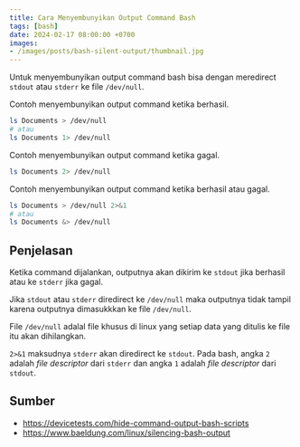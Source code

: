 ```yaml
---
title: Cara Menyembunyikan Output Command Bash
tags: [bash]
date: 2024-02-17 08:00:00 +0700
images:
- /images/posts/bash-silent-output/thumbnail.jpg
---
```


Untuk menyembunyikan output command bash bisa dengan meredirect `stdout` atau `stderr` ke file `/dev/null`.

<!--more-->

Contoh menyembunyikan output command ketika berhasil.

```bash
ls Documents > /dev/null
# atau
ls Documents 1> /dev/null
```

Contoh menyembunyikan output command ketika gagal.

```bash
ls Documents 2> /dev/null
```

Contoh menyembunyikan output command ketika berhasil atau gagal.

```bash
ls Documents > /dev/null 2>&1
# atau
ls Documents &> /dev/null
```

## Penjelasan

Ketika command dijalankan, outputnya akan dikirim ke `stdout` jika berhasil atau ke `stderr` jika gagal.

Jika `stdout` atau `stderr` diredirect ke `/dev/null` maka outputnya tidak tampil karena outputnya dimasukkkan ke file `/dev/null`.

File `/dev/null` adalal file khusus di linux yang setiap data yang ditulis ke file itu akan dihilangkan.

`2>&1` maksudnya `stderr` akan diredirect ke `stdout`. Pada bash, angka `2` adalah *file descriptor* dari `stderr` dan angka `1` adalah *file descriptor* dari `stdout`.

## Sumber

- https://devicetests.com/hide-command-output-bash-scripts
- https://www.baeldung.com/linux/silencing-bash-output